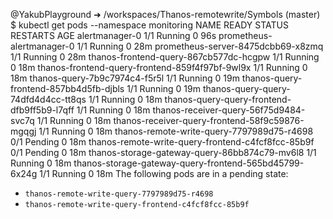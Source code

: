 @YakubPlayground ➜ /workspaces/Thanos-remotewrite/Symbols (master) $ kubectl get pods --namespace monitoring
NAME                                                     READY   STATUS    RESTARTS   AGE
alertmanager-0                                           1/1     Running   0          96s
prometheus-alertmanager-0                                1/1     Running   0          28m
prometheus-server-8475dcbb69-x8zmq                       1/1     Running   0          28m
thanos-frontend-query-867cb577dc-hcgpw                   1/1     Running   0          18m
thanos-frontend-query-frontend-859f4f97bf-9wl9x          1/1     Running   0          18m
thanos-query-7b9c7974c4-f5r5l                            1/1     Running   0          19m
thanos-query-frontend-857bb4d5fb-djbls                   1/1     Running   0          19m
thanos-query-query-74dfd4d4cc-tt8qs                      1/1     Running   0          18m
thanos-query-query-frontend-dfb9ff5b9-l7qff              1/1     Running   0          18m
thanos-receiver-query-56f75d9484-svc7q                   1/1     Running   0          18m
thanos-receiver-query-frontend-58f9c59876-mgqgj          1/1     Running   0          18m
thanos-remote-write-query-7797989d75-r4698               0/1     Pending   0          18m
thanos-remote-write-query-frontend-c4fcf8fcc-85b9f       0/1     Pending   0          18m
thanos-storage-gateway-query-86bb874c79-mv6l8            1/1     Running   0          18m
thanos-storage-gateway-query-frontend-565bd45799-6x24g   1/1     Running   0          18m
The following pods are in a pending state:





- `thanos-remote-write-query-7797989d75-r4698`
- `thanos-remote-write-query-frontend-c4fcf8fcc-85b9f`
